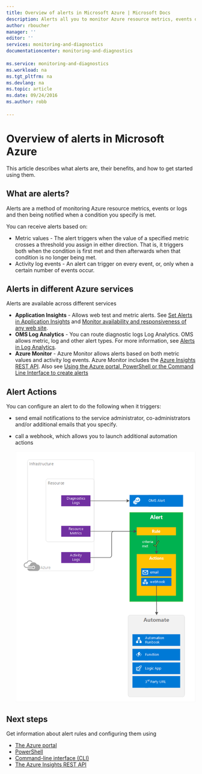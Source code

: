 ```yaml
---
title: Overview of alerts in Microsoft Azure | Microsoft Docs
description: Alerts all you to monitor Azure resource metrics, events or logs and be notified when a condition you specify is met.
author: rboucher
manager: ''
editor: ''
services: monitoring-and-diagnostics
documentationcenter: monitoring-and-diagnostics

ms.service: monitoring-and-diagnostics
ms.workload: na
ms.tgt_pltfrm: na
ms.devlang: na
ms.topic: article
ms.date: 09/24/2016
ms.author: robb

---
```

# Overview of alerts in Microsoft Azure
This article describes what alerts are, their benefits, and how to get started using them.  

## What are alerts?
Alerts are a method of monitoring Azure resource metrics, events or logs and then being notified when a condition you specify is met. 

You can receive alerts based on: 

* Metric values - The alert triggers when the value of a specified metric crosses a threshold you assign in either direction. That is, it triggers both when the condition is first met and then afterwards when that condition is no longer being met.
* Activity log events - An alert can trigger on every event, or, only when a certain number of events occur.

## Alerts in different Azure services
Alerts are available across different services

* **Application Insights** - Allows web test and metric alerts. See [Set Alerts in Application Insights](../application-insights/app-insights-alerts.md) and [Monitor availability and responsiveness of any web site](../application-insights/app-insights-monitor-web-app-availability.md). 
* **OMS Log Analytics** - You can route diagnostic logs Log Analytics. OMS allows metric, log and other alert types. For more information, see [Alerts in Log Analytics](../log-analytics/log-analytics-alerts.md).   
* **Azure Monitor** - Azure Monitor allows alerts based on both metric values and activity log events. Azure Monitor includes the [Azure Insights REST API](https://msdn.microsoft.com/library/dn931943.aspx).  Also see [Using the Azure portal, PowerShell or the Command Line Interface to create alerts](insights-alerts-portal.md)

## Alert Actions
You can configure an alert to do the following when it triggers: 

* send email notifications to the service administrator, co-administrators and/or additional emails that you specify.
* call a webhook, which allows you to launch additional automation actions
  
  ![Alerts explained.](./media/monitoring-overview-alerts/AlertsOverviewResource3.png)

## Next steps
Get information about alert rules and configuring them using

* [The Azure portal](insights-alerts-portal.md)
* [PowerShell](insights-alerts-powershell.md) 
* [Command-line interface (CLI)](insights-alerts-command-line-interface.md) 
* [The Azure Insights REST API](https://msdn.microsoft.com/library/azure/dn931945.aspx)

